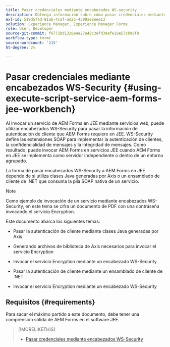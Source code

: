 ```yaml
---
title: Pasar credenciales mediante encabezados WS-security
description: Obtenga información sobre cómo pasar credenciales mediante encabezados WS-security
exl-id: 519d57ad-81ab-4caf-ae25-4390ae2eee13
solution: Experience Manager, Experience Manager Forms
role: User, Developer
source-git-commit: f6771bd1338a4e27a48c3efd39efe18e57cb98f9
workflow-type: tm+mt
source-wordcount: '215'
ht-degree: 2%

---
```


# Pasar credenciales mediante encabezados WS-Security {#using-execute-script-service-aem-forms-jee-workbench}

Al invocar un servicio de AEM Forms en JEE mediante servicios web, puede utilizar encabezados WS-Security para pasar la información de autenticación de cliente que AEM Forms requiere en JEE. WS-Security define las extensiones SOAP para implementar la autenticación de clientes, la confidencialidad de mensajes y la integridad de mensajes. Como resultado, puede invocar AEM Forms en servicios JEE cuando AEM Forms en JEE se implementa como servidor independiente o dentro de un entorno agrupado.

La forma de pasar encabezados WS-Security a AEM Forms en JEE depende de si utiliza clases Java generadas por Axis o un ensamblado de cliente de .NET que consuma la pila SOAP nativa de un servicio.

>[!NOTE]
>
>Como ejemplo de invocación de un servicio mediante encabezados WS-Security, en este tema se cifra un documento de PDF con una contraseña invocando el servicio Encryption.

Este documento abarca los siguientes temas:

* Pasar la autenticación de cliente mediante clases Java generadas por Axis

* Generando archivos de biblioteca de Axis necesarios para invocar el servicio Encryption

* Invocar el servicio Encryption mediante un encabezado WS-Security

* Pasar la autenticación de cliente mediante un ensamblado de cliente de .NET

* Invocar el servicio Encryption mediante un encabezado WS-Security


## Requisitos  {#requirements}

Para sacar el máximo partido a este documento, debe tener una comprensión sólida de AEM Forms en el software JEE.

>[!MORELIKETHIS]
>
>* [Pasar credenciales mediante encabezados WS-Security](assets/passing-credentials-using-ws-security-headers.pdf)
